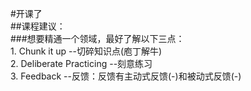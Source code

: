 #开课了  
  ##课程建议：  
    ###想要精通一个领域，最好了解以下三点：  
            1. Chunk it up           --切碎知识点(庖丁解牛)  
            2. Deliberate Practicing --刻意练习  
            3. Feedback              --反馈：反馈有主动式反馈(-)和被动式反馈(-)  